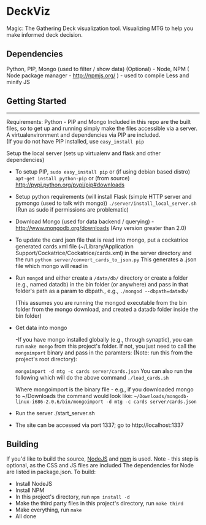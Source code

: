 # DeckViz 
Magic: The Gathering Deck visualization tool.  Visualizing MTG to help you make informed deck decision.

## Dependencies
Python, PIP, Mongo (used to filter / show data)
(Optional) - Node, NPM ( Node package manager - http://npmjs.org/ ) - used to compile Less and minify JS

## Getting Started
-----------------------------------------
Requirements: Python - PIP and Mongo
Included in this repo are the built files, so to get up and running simply make the files accessible via a server. 
A virtualenvironment and dependencies via PIP are included.  
(If you do not have PIP installed, use `easy_install pip`

Setup the local server (sets up virtualenv and flask and other dependencies)
* To setup PIP, 
		`sudo easy_install pip`
		or (if using debian based distro)
		`apt-get install python-pip`
		or (from source) 
		http://pypi.python.org/pypi/pip#downloads	

* Setup python requirements (will install Flask (simple HTTP server and pymongo (used to talk with mongo))
	`./server/install_local_server.sh`
		(Run as sudo if permissions are problematic)

* Download Mongo (used for data backend / querying)
	-http://www.mongodb.org/downloads
	(Any version greater than 2.0)

* To update the card json file that is read into mongo, put a cockatrice generated cards.xml file (~/Library/Application Support/Cockatrice/Cockatrice/cards.xml) in the server directory and the run 
    `python server/convert_cards_to_json.py`
    This generates a .json file which mongo will read in

* Run `mongod` and either create a `/data/db/` directory or create a folder (e.g., named datadb) in the bin folder (or anywhere) and pass in that folder's path as a param to dbpath., e.g.,
	`./mongod --dbpath=datadb/`

	(This assumes you are running the mongod executable from the bin folder from the mongo download, and created a datadb folder inside the bin folder)


* Get data into mongo

	-If you have mongo installed globally (e.g., through synaptic), you can run `make mongo` from this project's folder. If not, you just need to call the `mongoimport` binary and pass in the paramters:
	(Note: run this from the project's root directory):

	`mongoimport -d mtg -c cards server/cards.json`
    You can also run the following which will do the above command
    `./load_cards.sh`

	Where mongoimport is the binary file - e.g., if you downloaded mongo to ~/Downloads the command would look like:
		`~/Downloads/mongodb-linux-i686-2.0.6/bin/mongoimport -d mtg -c cards server/cards.json`

* Run the server
	./start_server.sh

* The site can be accessed via port 1337; go to http://localhost:1337


## Building
If you'd like to build the source, [NodeJS](http://nodejs.org) and [npm](http://npmjs.org/) is used.
Note - this step is optional, as the CSS and JS files are included 
The dependencies for Node are listed in package.json. To build:
* Install NodeJS
* Install NPM
* In this project's directory, run `npm install -d`
* Make the third party files in this project's directory, run `make third`
* Make everything, run `make`
* All done

